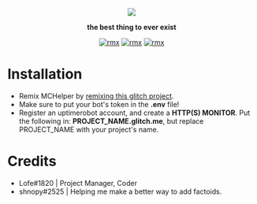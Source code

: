 <div align="center">

<img src="https://s.lofe.xyz/da766">

<b>the best thing to ever exist</b>

[![rmx](https://img.shields.io/badge/GLITCH-REMIX%20NOW-red?style=for-the-badge&logo=Glitch)](https://glitch.com/edit/#!/remix/lofe-mchelper)
[![rmx](https://img.shields.io/badge/LICENSE-MIT-yellow?style=for-the-badge)](https://github.com/OfficialLofe/MCHelper/blob/master/LICENSE)
[![rmx](https://img.shields.io/badge/SUPPORT-GET%20SUPPORT-green?style=for-the-badge&logo=Glitch)](https://glitch.com/edit/#!/remix/lofe-mchelper)
</div>

# Installation
 * Remix MCHelper by [remixing this glitch project](https://glitch.com/edit/#!/remix/lofe-mchelper).
 * Make sure to put your bot's token in the **.env** file!
 * Register an uptimerobot account, and create a **HTTP(S) MONITOR**. Put the following in: **PROJECT_NAME.glitch.me**, but replace PROJECT_NAME with your project's name.
 
# Credits
* Lofe#1820     | Project Manager, Coder
* shnopy#2525   | Helping me make a better way to add factoids.
